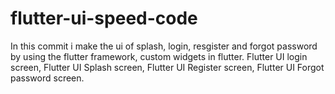 # flutter-ui-speed-code
 In this commit i make the ui of splash, login, resgister and forgot password by using the flutter framework, custom widgets in flutter. Flutter UI login screen, Flutter UI Splash screen, Flutter UI Register screen, Flutter UI Forgot password screen.
